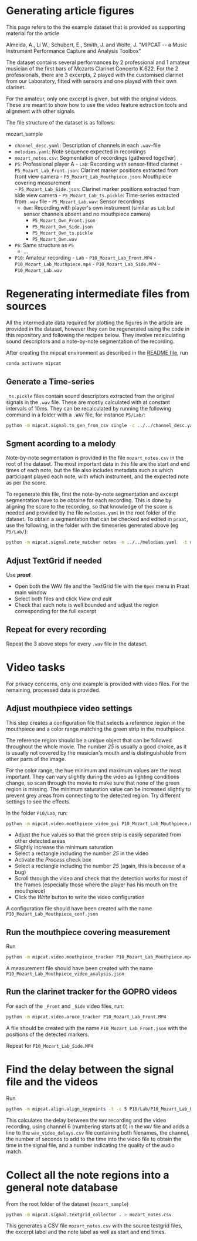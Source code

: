 # Generating article figures

This page refers to the the example dataset that is provided as supporting material for the article

Almeida, A., Li W., Schubert, E., Smith, J. and Wolfe, J. "MIPCAT -- a Music Instrument Performance Capture and Analysis Toolbox"

The dataset contains several performances by 2 professional and 1 amateur musician of the first bars of Mozarts Clarinet Concerto K.622. For the 2 professionals, there are 3 excerpts, 2 played with the customised clarinet from our Laboratory, fitted with sensors and one played with their own clarinet.

For the amateur, only one excerpt is given, but with the original videos. These are meant to show how to use the video feature extraction tools and alignment with other signals. 

The file structure of the dataset is as follows:


mozart_sample
- `channel_desc.yaml`: Description of channels in each `.wav`-file
- `melodies.yaml`: Note sequence expected in recordings
- `mozart_notes.csv`: Segmentation of recordings (gathered together)
- `P5`: Professional player A
    - `Lab`: Recording with sensor-fitted clarinet
        - `P5_Mozart_Lab_Front.json`: Clarinet marker positions extracted from front view camera
        - `P5_Mozart_Lab_Mouthpiece.json`: Mouthpiece covering measurement  
        - `P5_Mozart_Lab_Side.json`: Clarinet marker positions extracted from side view camera
        - `P5_Mozart_Lab_ts.pickle`: Time-series extracted from `.wav` file
        - `P5_Mozart_Lab.wav`: Sensor recordings 
    - `Own`: Recording with player's own instrument (similar as `Lab` but sensor channels absent and no mouthpiece camera)
        - `P5_Mozart_Own_Front.json`
        - `P5_Mozart_Own_Side.json`
        - `P5_Mozart_Own_ts.pickle`
        - `P5_Mozart_Own.wav`
- `P6`: Same structure as `P5`
    - ...
- `P10`: Amateur recording
    - `Lab`
        - `P10_Mozart_Lab_Front.MP4`
        - `P10_Mozart_Lab_Mouthpiece.mp4`
        - `P10_Mozart_Lab_Side.MP4`
        - `P10_Mozart_Lab.wav`



# Regenerating intermediate files from sources

All the intermediate data required for plotting the figures in the article are provided in the dataset, however they can be regenerated using the code in this repository and following the recipes below. They involve recalculating sound descriptors and a note-by-note segmentation of the recording.

After creating the mipcat environment as described in the [README file](../README.md), run

```bash
conda activate mipcat
```

## Generate a Time-series

`_ts.pickle` files contain sound descriptors extracted from the original signals in the `.wav` file. These are mostly calculated with at constant intervals of 10ms. They can be recalculated by running the following command in a folder with a `.WAV` file, for instance `P5/Lab/`: 

```bash
python -m mipcat.signal.ts_gen_from_csv single -c ../../channel_desc.yaml -o P5_Mozart_Own_ts.pickle -s ext_only P5_Mozart_Own.wav
```

## Sgment acording to a melody

Note-by-note segmentation is provided in the file `mozart_notes.csv` in the root of the dataset. The most important data in this file are the start and end times of each note, but the file also includes metadata such as which participant played each note, with which instrument, and the expected note as per the score.

To regenerate this file, first the note-by-note segmentation and excerpt segmentation have to be obtaine for each recording. This is done by aligning the score to the recording, so that knowledge of the score is needed and provided by the file `melodies.yaml` in the root folder of the dataset. To obtain a segmentation that can be checked and edited in `praat`, use the following, in the folder with the timeseries generated above (eg `P5/Lab/`):

```bash
python -m mipcat.signal.note_matcher notes -m ../../melodies.yaml  -t mozart -o P5_Mozart_Own.TextGrid P5_Mozart_Own_ts.pickle
```

## Adjust TextGrid if needed 

Use ***praat***

- Open both the WAV file and the TextGrid file with the `Open` menu in Praat main window
- Select both files and click *View and edit*
- Check that each note is well bounded and adjust the region corresponding for the full excerpt


## Repeat for every recording 

Repeat the 3 above steps for every `.wav` file in the dataset. 

# Video tasks

For privacy concerns, only one example is provided with video files. For the remaining, processed data is provided.

## Adjust mouthpiece video settings

This step creates a configuration file that selects a reference region in the mouthpiece and a color range matching the green strip in the mouthpiece. 

The reference region should be a unique object that can be followed throughout the whole movie. The number *25* is usually a good choice, as it is usually not covered by the musician's mouth and is distinguishable from other parts of the image. 

For the color range, the hue minimum and maximum values are the most important. They can vary slightly during the video as lighting conditions change, so scan through the movie to make sure that none of the green region is missing. The minimum saturation value can be increased slightly to prevent grey areas from connecting to the detected region. Try different settings to see the effects.

In the folder `P10/Lab`, run:

```bash
python -m mipcat.video.mouthpiece_video_gui P10_Mozart_Lab_Mouthpiece.mp4
```

- Adjust the hue values so that the green strip is easily separated from other detected areas
- Slightly increase the minimum saturation
- Select a rectangle including the number *25* in the video 
- Activate the *Process* check box
- Select a rectangle including the number *25* (again, this is because of a bug)
- Scroll through the video and check that the detection works for most of the frames (especially those where the player has his mouth on the mouthpiece)
- Click the *Write* button to write the video configuration

A configuration file should have been created with the name `P10_Mozart_Lab_Mouthpiece_conf.json`

## Run the mouthpiece covering measurement

Run 
```bash
python -m mipcat.video.mouthpiece_tracker P10_Mozart_Lab_Mouthpiece.mp4
```

A measurement file should have been created with the name `P10_Mozart_Lab_Mouthpiece_video_analysis.json`

## Run the clarinet tracker for the GOPRO videos

For each of the `_Front` and `_Side` video files, run:

```bash
python -m mipcat.video.aruco_tracker P10_Mozart_Lab_Front.MP4
```

A file should be created with the name `P10_Mozart_Lab_Front.json` with the positions of the detected markers.

Repeat for `P10_Mozart_Lab_Side.MP4`

# Find the delay between the signal file and the videos

Run
```bash
python -m mipcat.align.align_keypoints -t -c 5 P10/Lab/P10_Mozart_Lab_Front.MP4 P10/Lab/P10_Mozart_Lab.WAV >> wav_video_delays.csv
```

This calculates the delay between the `WAV` recording and the video recording, using channel 6 (numbering starts at 0) in the `WAV` file and adds a line to the `wav_video_delays.csv` file containing both filenames, the channel, the number of seconds to add to the time into the video file to obtain the time in the signal file, and a number indicating the quality of the audio match.


# Collect all the note regions into a general note database

From the root folder of the dataset (`mozart_sample`)

```bash
python -m mipcat.signal.textgrid_collector . > mozart_notes.csv
```

This generates a CSV file `mozart_notes.csv` with the source testgrid files, the excerpt label and the note label as well as start and end times. 

